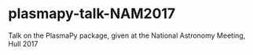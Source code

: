 # plasmapy-talk-NAM2017
Talk on the PlasmaPy package, given at the National Astronomy Meeting, Hull 2017
